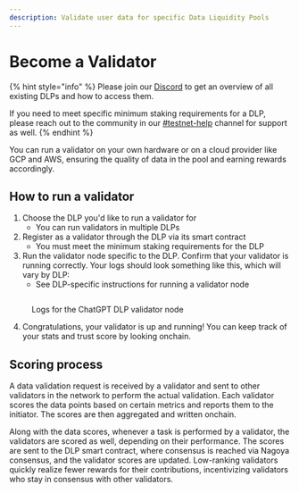 ```yaml
---
description: Validate user data for specific Data Liquidity Pools
---
```


# Become a Validator

{% hint style="info" %}
Please join our [Discord](https://discord.gg/xfGrYrjw) to get an overview of all existing DLPs and how to access them.

If you need to meet specific minimum staking requirements for a DLP, please reach out to the community in our [#testnet-help](https://discord.com/channels/1239717483536187504/1243719189223571456) channel for support as well.
{% endhint %}

You can run a validator on your own hardware or on a cloud provider like GCP and AWS, ensuring the quality of data in the pool and earning rewards accordingly.&#x20;

## How to run a validator

1. Choose the DLP you'd like to run a validator for
   * You can run validators in multiple DLPs
2. Register as a validator through the DLP via its smart contract
   * You must meet the minimum staking requirements for the DLP
3. Run the validator node specific to the DLP. Confirm that your validator is running correctly. Your logs should look something like this, which will vary by DLP:&#x20;
   * See DLP-specific instructions for running a validator node

<figure><img src="../../.gitbook/assets/Screenshot 2024-05-27 at 1.27.48 PM.png" alt=""><figcaption><p>Logs for the ChatGPT DLP validator node</p></figcaption></figure>

4. Congratulations, your validator is up and running! You can keep track of your stats and trust score by looking onchain.&#x20;

## Scoring process

A data validation request is received by a validator and sent to other validators in the network to perform the actual validation. Each validator scores the data points based on certain metrics and reports them to the initiator. The scores are then aggregated and written onchain.&#x20;

Along with the data scores, whenever a task is performed by a validator, the validators are scored as well, depending on their performance. The scores are sent to the DLP smart contract, where consensus is reached via Nagoya consensus, and the validator scores are updated. Low-ranking validators quickly realize fewer rewards for their contributions, incentivizing validators who stay in consensus with other validators.&#x20;

